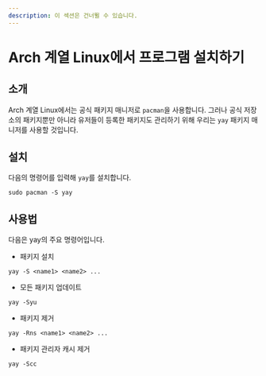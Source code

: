 ```yaml
---
description: 이 섹션은 건너뛸 수 있습니다.
---
```


# Arch 계열 Linux에서 프로그램 설치하기

## 소개

Arch 계열 Linux에서는 공식 패키지 매니저로 `pacman`을 사용합니다. 그러나 공식 저장소의 패키지뿐만 아니라 유저들이 등록한 패키지도 관리하기 위해 우리는 `yay` 패키지 매니저를 사용할 것입니다.

## 설치

다음의 명령어를 입력해 `yay`를 설치합니다.

```text
sudo pacman -S yay
```

## 사용법

다음은 yay의 주요 명령어입니다.

* 패키지 설치

```text
yay -S <name1> <name2> ...
```

* 모든 패키지 업데이트

```text
yay -Syu
```

* 패키지 제거

```text
yay -Rns <name1> <name2> ...
```

* 패키지 관리자 캐시 제거

```text
yay -Scc
```

